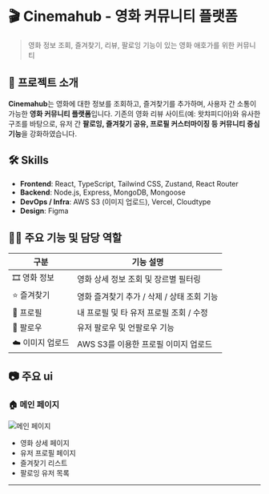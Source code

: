 # 🎬 Cinemahub - 영화 커뮤니티 플랫폼

> 영화 정보 조회, 즐겨찾기, 리뷰, 팔로잉 기능이 있는 영화 애호가를 위한 커뮤니티

## 📌 프로젝트 소개

**Cinemahub**는 영화에 대한 정보를 조회하고, 즐겨찾기를 추가하며, 사용자 간 소통이 가능한 **영화 커뮤니티 플랫폼**입니다. 기존의 영화 리뷰 사이트(예: 왓챠피디아)와 유사한 구조를 바탕으로, 유저 간 **팔로잉, 즐겨찾기 공유, 프로필 커스터마이징 등 커뮤니티 중심 기능**을 강화하였습니다.

## 🛠️ Skills

- **Frontend**: React, TypeScript, Tailwind CSS, Zustand, React Router
- **Backend**: Node.js, Express, MongoDB, Mongoose
- **DevOps / Infra**: AWS S3 (이미지 업로드), Vercel, Cloudtype
- **Design**: Figma

## 👨‍💻 주요 기능 및 담당 역할

| 구분             | 기능 설명                                  |
| ---------------- | ------------------------------------------ |
| 🎞️ 영화 정보     | 영화 상세 정보 조회 및 장르별 필터링       |
| ⭐ 즐겨찾기      | 영화 즐겨찾기 추가 / 삭제 / 상태 조회 기능 |
| 👤 프로필        | 내 프로필 및 타 유저 프로필 조회 / 수정    |
| 🔁 팔로우        | 유저 팔로우 및 언팔로우 기능               |
| ☁️ 이미지 업로드 | AWS S3를 이용한 프로필 이미지 업로드       |

## 📷 주요 ui

### 🏠 메인 페이지

![메인 페이지](./public/images/main.png)

- 영화 상세 페이지
- 유저 프로필 페이지
- 즐겨찾기 리스트
- 팔로잉 유저 목록

---
